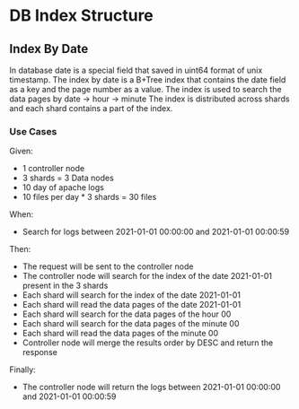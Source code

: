 # DB Index Structure

## Index By Date

In database date is a special field that saved in uint64 format of unix timestamp.
The index by date is a B+Tree index that contains the date field as a key and the page number as a value.
The index is used to search the data pages by date -> hour -> minute
The index is distributed across shards and each shard contains a part of the index.

### Use Cases

Given:

- 1 controller node
- 3 shards = 3 Data nodes
- 10 day of apache logs
- 10 files per day * 3 shards = 30 files

When:

- Search for logs between 2021-01-01 00:00:00 and 2021-01-01 00:00:59

Then:

- The request will be sent to the controller node
- The controller node will search for the index of the date 2021-01-01 present in the 3 shards
- Each shard will search for the index of the date 2021-01-01
- Each shard will read the data pages of the date 2021-01-01
- Each shard will search for the data pages of the hour 00
- Each shard will search for the data pages of the minute 00
- Each shard will read the data pages of the minute 00
- Controller node will merge the results order by DESC and return the response

Finally:

- The controller node will return the logs between 2021-01-01 00:00:00 and 2021-01-01 00:00:59



